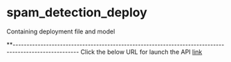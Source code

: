 # spam_detection_deploy
Containing deployment file and model 

**------------------------------------------------------------------------------------------------------
Click the below URL for launch the API
<a href=https://ml-model-304817.du.r.appspot.com>link</a>


